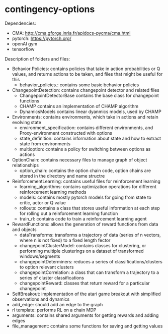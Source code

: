 # contingency-options

Dependencies:
  * CMA: http://cma.gforge.inria.fr/apidocs-pycma/cma.html
  * pytorch: https://pytorch.org/
  * openAI gym
  * tensorflow

Description of folders and files:
  * Behavior Policies: contains policies that take in action probabilities or Q values, and returns actions to be taken, and files that might be useful for this
    * behavior_policies.: contains some basic behavior policies
  * ChangepointDetection: contains changepoint detector and related files
    * ChangepointDetectorBase contains the base class for changepoint functions
    * CHAMP contains an implementation of CHAMP algorithm
    * DynamicsModels contains linear dyanmics models, used by CHAMP
  * Environments: contains environments, which take in actions and retain evolving state
    * environment_specification: contains different environments, and Proxy-environment constructed with options
    * state_definition: contains information about state and how to extract state from environments
    * multioption: contains a policy for switching between options as actions
  * OptionChain: contains necessary files to manage graph of object relationships
    * option_chain: contains the option chain code, option chains are stored in the directory and name structre
  * ReinforcementLearning: contains useful files for reinforcement learning
    * learning_algorithms: contains optimization operations for different reinforcement learning methods
    * models: contains mostly pytorch models for going from state to critic, actor or Q value
    * rollouts: contains a class that stores useful information at each step for rolling out a reinforcement learning function
    * train_rl: contains code to train a reinforcement learning agent
  * RewardFunctions: allows the generation of reward functions from data and objects
    * dataTransforms: transforms a trajectory of data (series of n vectors, where n is not fixed) to a fixed length fector
    * changepointClusterModel: contains classes for clustering, or performing multiple clusterings on a dataset of transformed windows/segments
    * changepointDeterminers: reduces a series of classifications/clusters to option relevant clusters
    * changepointCorrelation: a class that can transform a trajectory to a series of cluster classifications
    * changepointReward: classes that return reward for a particular changepoint
  * SelfBreakout: implementation of the atari game breakout with simplified observations and dynamics
  * add_edge: should add an edge to the graph
  * rl template: performs RL on a chain MDP
  * arguments: contains shared arguments for getting rewards and adding edges
  * file_management: contains some functions for saving and getting values
    
